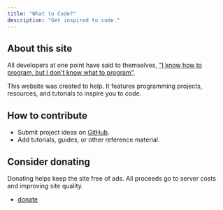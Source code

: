 ```yaml
---
title: "What to Code?"
description: "Get inspired to code."
---
```


## About this site

All developers at one point have said to themselves, ["I know how to program, but I don't know what
to program"](https://www.devdungeon.com/content/i-know-how-program-i-dont-know-what-program). 

This website was created to help. It features programming projects, resources, and tutorials to
inspire you to code.
 
## How to contribute

- Submit project ideas on [GitHub](https://github.com/JasonTurley/what-to-code).
- Add tutorials, guides, or other reference material.


## Consider donating

Donating helps keep the site free of ads. All proceeds go to server costs and improving site
quality.

- [donate](https://jasonturley.xyz/donate)
